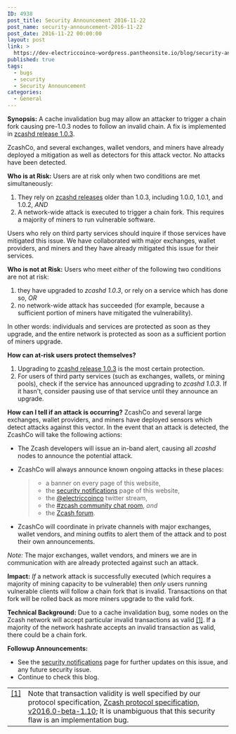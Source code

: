 ```yaml
---
ID: 4938
post_title: Security Announcement 2016-11-22
post_name: security-announcement-2016-11-22
post_date: 2016-11-22 00:00:00
layout: post
link: >
  https://dev-electriccoinco-wordpress.pantheonsite.io/blog/security-announcement-2016-11-22/
published: true
tags:
  - bugs
  - security
  - Security Announcement
categories:
  - General
---
```

<p><strong>Synopsis:</strong> A cache invalidation bug may allow an attacker to trigger a chain fork causing pre-1.0.3 nodes to follow an invalid chain. A fix is implemented in <a class="reference external" href="https://z.cash/download.html">zcashd release 1.0.3</a>.</p>
<p>ZcashCo, and several exchanges, wallet vendors, and miners have already deployed a mitigation as well as detectors for this attack vector. No attacks have been detected.</p>
<p><strong>Who is at Risk:</strong> Users are at risk only when two conditions are met simultaneously:</p>
<ol class="arabic simple">
<li>They rely on <a class="reference external" href="https://github.com/zcash/zcash/releases">zcashd releases</a> older than 1.0.3, including 1.0.0, 1.0.1, and 1.0.2, <em>AND</em></li>
<li>A network-wide attack is executed to trigger a chain fork. This requires a majority of miners to run vulnerable software.</li>
</ol>
<p>Users who rely on third party services should inquire if those services have mitigated this issue. We have collaborated with major exchanges, wallet providers, and miners and they have already mitigated this issue for their services.</p>
<p><strong>Who is not at Risk:</strong> Users who meet <em>either</em> of the following two conditions are not at risk:</p>
<ol class="arabic simple">
<li>they have upgraded to <cite>zcashd 1.0.3</cite>, or rely on a service which has done so, <em>OR</em></li>
<li>no network-wide attack has succeeded (for example, because a sufficient portion of miners have mitigated the vulnerability).</li>
</ol>
<p>In other words: individuals and services are protected as soon as they upgrade, and the entire network is protected as soon as a sufficient portion of miners upgrade.</p>
<p><strong>How can at-risk users protect themselves?</strong></p>
<ol class="arabic simple">
<li>Upgrading to <a class="reference external" href="https://z.cash/download.html">zcashd release 1.0.3</a> is the most certain protection.</li>
<li>For users of third party services (such as exchanges, wallets, or mining pools), check if the service has announced upgrading to <cite>zcashd 1.0.3</cite>. If it hasn't, consider pausing use of that service until they announce an upgrade.</li>
</ol>
<p><strong>How can I tell if an attack is occurring?</strong> ZcashCo and several large exchanges, wallet providers, and miners have deployed sensors which detect attacks against this vector. In the event that an attack is detected, the ZcashCo will take the following actions:</p>
<ul>
<li>
<p class="first">The Zcash developers will issue an in-band alert, causing all <cite>zcashd</cite> nodes to announce the potential attack.</p>
</li>
<li>
<p class="first">ZcashCo will always announce known ongoing attacks in these places:</p>
<blockquote>
<ul class="simple">
<li>a banner on every page of this website,</li>
<li>the <a class="reference external" href="https://z.cash/support/security.html">security notifications</a> page of this website,</li>
<li>the <a class="reference external" href="https://twitter.com/electriccoinco">@electriccoinco</a> twitter stream,</li>
<li>the <a class="reference external" href="https://chat.zcashcommunity.com/channel/zcash">#zcash community chat room</a>, <em>and</em></li>
<li>the <a class="reference external" href="https://forum.z.cash/">Zcash forum</a>.</li>
</ul>
</blockquote>
</li>
<li>
<p class="first">ZcashCo will coordinate in private channels with major exchanges, wallet vendors, and mining outfits to alert them of the attack and to post their own announcements.</p>
</li>
</ul>
<p><em>Note:</em> The major exchanges, wallet vendors, and miners we are in communication with are already protected against such an attack.</p>
<p><strong>Impact:</strong> <em>If</em> a network attack is successfully executed (which requires a majority of mining capacity to be vulnerable) then <em>only</em> users running vulnerable clients will follow a chain fork that is invalid. Transactions on that fork will be rolled back as more miners upgrade to the valid fork.</p>
<p><strong>Technical Background:</strong> Due to a cache invalidation bug, some nodes on the Zcash network will accept particular invalid transactions as valid <a id="id1" class="footnote-reference" href="/blog/security-announcement-2016-11-22#id2">[1]</a>. If a majority of the network hashrate accepts an invalid transaction as valid, there could be a chain fork.</p>
<p><strong>Followup Announcements:</strong></p>
<ul class="simple">
<li>See the <a class="reference external" href="https://z.cash/support/security.html">security notifications</a> page for further updates on this issue, and any future security issue.</li>
<li>Continue to check this blog.</li>
</ul>
<table id="id2" class="docutils footnote" frame="void" rules="none">
<colgroup>
<col class="label" />
<col /></colgroup>
<tbody valign="top">
<tr>
<td class="label"><a class="fn-backref" href="https://z.cash/blog/security-announcement-2016-11-22.html#id1">[1]</a></td>
<td>Note that transaction validity is well specified by our protocol specification, <a class="reference external" href="https://github.com/zcash/zips/blob/master/protocol/protocol.pdf">Zcash protocol specification, v2016.0-beta-1.10</a>; It is unambiguous that this security flaw is an implementation bug.</td>
</tr>
</tbody>
</table>

